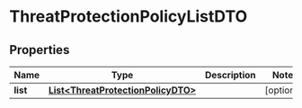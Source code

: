 

# ThreatProtectionPolicyListDTO

## Properties

Name | Type | Description | Notes
------------ | ------------- | ------------- | -------------
**list** | [**List&lt;ThreatProtectionPolicyDTO&gt;**](ThreatProtectionPolicyDTO.md) |  |  [optional]



